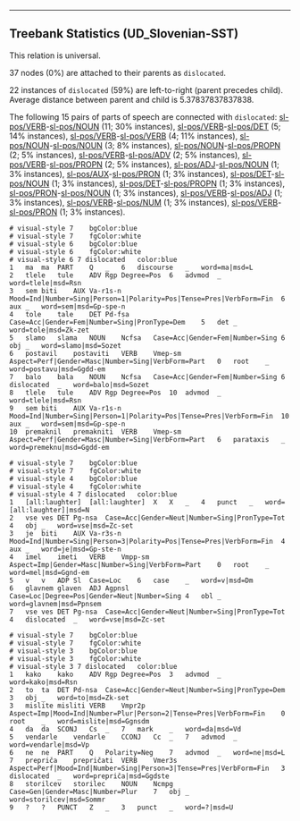

--------------------------------------------------------------------------------

## Treebank Statistics (UD_Slovenian-SST)

This relation is universal.

37 nodes (0%) are attached to their parents as `dislocated`.

22 instances of `dislocated` (59%) are left-to-right (parent precedes child).
Average distance between parent and child is 5.37837837837838.

The following 15 pairs of parts of speech are connected with `dislocated`: [sl-pos/VERB]()-[sl-pos/NOUN]() (11; 30% instances), [sl-pos/VERB]()-[sl-pos/DET]() (5; 14% instances), [sl-pos/VERB]()-[sl-pos/VERB]() (4; 11% instances), [sl-pos/NOUN]()-[sl-pos/NOUN]() (3; 8% instances), [sl-pos/NOUN]()-[sl-pos/PROPN]() (2; 5% instances), [sl-pos/VERB]()-[sl-pos/ADV]() (2; 5% instances), [sl-pos/VERB]()-[sl-pos/PROPN]() (2; 5% instances), [sl-pos/ADJ]()-[sl-pos/NOUN]() (1; 3% instances), [sl-pos/AUX]()-[sl-pos/PRON]() (1; 3% instances), [sl-pos/DET]()-[sl-pos/NOUN]() (1; 3% instances), [sl-pos/DET]()-[sl-pos/PROPN]() (1; 3% instances), [sl-pos/PRON]()-[sl-pos/NOUN]() (1; 3% instances), [sl-pos/VERB]()-[sl-pos/ADJ]() (1; 3% instances), [sl-pos/VERB]()-[sl-pos/NUM]() (1; 3% instances), [sl-pos/VERB]()-[sl-pos/PRON]() (1; 3% instances).


~~~ conllu
# visual-style 7	bgColor:blue
# visual-style 7	fgColor:white
# visual-style 6	bgColor:blue
# visual-style 6	fgColor:white
# visual-style 6 7 dislocated	color:blue
1	ma	ma	PART	Q	_	6	discourse	_	word=ma|msd=L
2	tlele	tule	ADV	Rgp	Degree=Pos	6	advmod	_	word=tlele|msd=Rsn
3	sem	biti	AUX	Va-r1s-n	Mood=Ind|Number=Sing|Person=1|Polarity=Pos|Tense=Pres|VerbForm=Fin	6	aux	_	word=sem|msd=Gp-spe-n
4	tole	tale	DET	Pd-fsa	Case=Acc|Gender=Fem|Number=Sing|PronType=Dem	5	det	_	word=tole|msd=Zk-zet
5	slamo	slama	NOUN	Ncfsa	Case=Acc|Gender=Fem|Number=Sing	6	obj	_	word=slamo|msd=Sozet
6	postavil	postaviti	VERB	Vmep-sm	Aspect=Perf|Gender=Masc|Number=Sing|VerbForm=Part	0	root	_	word=postavu|msd=Ggdd-em
7	balo	bala	NOUN	Ncfsa	Case=Acc|Gender=Fem|Number=Sing	6	dislocated	_	word=balo|msd=Sozet
8	tlele	tule	ADV	Rgp	Degree=Pos	10	advmod	_	word=tlele|msd=Rsn
9	sem	biti	AUX	Va-r1s-n	Mood=Ind|Number=Sing|Person=1|Polarity=Pos|Tense=Pres|VerbForm=Fin	10	aux	_	word=sem|msd=Gp-spe-n
10	premaknil	premakniti	VERB	Vmep-sm	Aspect=Perf|Gender=Masc|Number=Sing|VerbForm=Part	6	parataxis	_	word=premeknu|msd=Ggdd-em

~~~


~~~ conllu
# visual-style 7	bgColor:blue
# visual-style 7	fgColor:white
# visual-style 4	bgColor:blue
# visual-style 4	fgColor:white
# visual-style 4 7 dislocated	color:blue
1	[all:laughter]	[all:laughter]	X	X	_	4	punct	_	word=[all:laughter]|msd=N
2	vse	ves	DET	Pg-nsa	Case=Acc|Gender=Neut|Number=Sing|PronType=Tot	4	obj	_	word=vse|msd=Zc-set
3	je	biti	AUX	Va-r3s-n	Mood=Ind|Number=Sing|Person=3|Polarity=Pos|Tense=Pres|VerbForm=Fin	4	aux	_	word=je|msd=Gp-ste-n
4	imel	imeti	VERB	Vmpp-sm	Aspect=Imp|Gender=Masc|Number=Sing|VerbForm=Part	0	root	_	word=mel|msd=Ggnd-em
5	v	v	ADP	Sl	Case=Loc	6	case	_	word=v|msd=Dm
6	glavnem	glaven	ADJ	Agpnsl	Case=Loc|Degree=Pos|Gender=Neut|Number=Sing	4	obl	_	word=glavnem|msd=Ppnsem
7	vse	ves	DET	Pg-nsa	Case=Acc|Gender=Neut|Number=Sing|PronType=Tot	4	dislocated	_	word=vse|msd=Zc-set

~~~


~~~ conllu
# visual-style 7	bgColor:blue
# visual-style 7	fgColor:white
# visual-style 3	bgColor:blue
# visual-style 3	fgColor:white
# visual-style 3 7 dislocated	color:blue
1	kako	kako	ADV	Rgp	Degree=Pos	3	advmod	_	word=kako|msd=Rsn
2	to	ta	DET	Pd-nsa	Case=Acc|Gender=Neut|Number=Sing|PronType=Dem	3	obj	_	word=to|msd=Zk-set
3	mislite	misliti	VERB	Vmpr2p	Aspect=Imp|Mood=Ind|Number=Plur|Person=2|Tense=Pres|VerbForm=Fin	0	root	_	word=mislite|msd=Ggnsdm
4	da	da	SCONJ	Cs	_	7	mark	_	word=da|msd=Vd
5	vendarle	vendarle	CCONJ	Cc	_	7	advmod	_	word=vendarle|msd=Vp
6	ne	ne	PART	Q	Polarity=Neg	7	advmod	_	word=ne|msd=L
7	prepriča	prepričati	VERB	Vmer3s	Aspect=Perf|Mood=Ind|Number=Sing|Person=3|Tense=Pres|VerbForm=Fin	3	dislocated	_	word=prepriča|msd=Ggdste
8	storilcev	storilec	NOUN	Ncmpg	Case=Gen|Gender=Masc|Number=Plur	7	obj	_	word=storilcev|msd=Sommr
9	?	?	PUNCT	Z	_	3	punct	_	word=?|msd=U

~~~


